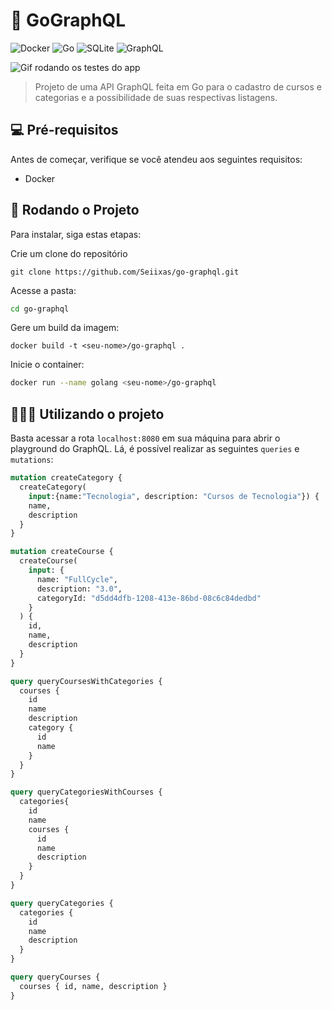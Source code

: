 # 🥃  GoGraphQL
 ![Docker](https://img.shields.io/badge/docker-%230db7ed.svg?style=for-the-badge&logo=docker&logoColor=white) ![Go](https://img.shields.io/badge/go-%2300ADD8.svg?style=for-the-badge&logo=go&logoColor=white) ![SQLite](https://img.shields.io/badge/sqlite-%2307405e.svg?style=for-the-badge&logo=sqlite&logoColor=white) ![GraphQL](https://img.shields.io/badge/-GraphQL-E10098?style=for-the-badge&logo=graphql&logoColor=white)

<img src=".github/readme/thumbnail.gif" alt="Gif rodando os testes do app">

> Projeto de uma API GraphQL feita em Go para o cadastro de cursos e categorias e a possibilidade de suas respectivas listagens.

## 💻 Pré-requisitos

Antes de começar, verifique se você atendeu aos seguintes requisitos:

- Docker

## 🚀 Rodando o Projeto

Para instalar, siga estas etapas:

Crie um clone do repositório

```
git clone https://github.com/Seiixas/go-graphql.git
```

Acesse a pasta:

```bash
cd go-graphql
```

Gere um build da imagem:

```
docker build -t <seu-nome>/go-graphql .
```

Inicie o container:

```bash
docker run --name golang <seu-nome>/go-graphql 
```

## 🧑🏽‍💻  Utilizando o projeto

Basta acessar a rota `localhost:8080` em sua máquina para abrir o playground do GraphQL. Lá, é possível realizar as seguintes `queries` e `mutations`:
```graphql
mutation createCategory {
  createCategory(
    input:{name:"Tecnologia", description: "Cursos de Tecnologia"}) {
    name,
    description
  }
}

mutation createCourse {
  createCourse(
    input: {
      name: "FullCycle",
      description: "3.0",
      categoryId: "d5dd4dfb-1208-413e-86bd-08c6c84dedbd"
    }
  ) {
    id,
    name,
    description
  }
}

query queryCoursesWithCategories {
  courses {
    id
    name
    description
    category {
      id
      name
    }
  }
}

query queryCategoriesWithCourses {
  categories{
    id
    name
    courses {
      id
      name
      description
    }
  }
}

query queryCategories {
  categories {
    id
    name
    description
  }
}

query queryCourses {
  courses { id, name, description }
}
```